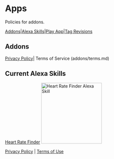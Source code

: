 # Apps

Policies for addons.

[Addons](addons/)|[Alexa Skills](alexa-skills/)|[Play App](play-app/)|[Tag Revisions](tag-revisions/)

## Addons
[Privacy Policy](addons/privacy.md)| Terms of Service (addons/terms.md)
  
## Current Alexa Skills

[Heart Rate Finder](https://www.amazon.com/Sophie-Idromenos-Heart-Rate-Finder/dp/B076TFFB7D)
<img
    src="https://images-na.ssl-images-amazon.com/images/I/61MiQUqqB8L.png"
    alt="Heart Rate Finder Alexa Skill"
    width="200"
  />

[Privacy Policy](alexa-skills/privacy.md) | [Terms of Use](alexa-skills/terms.md)